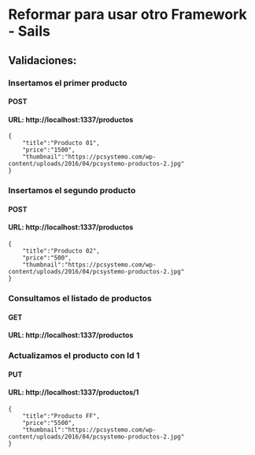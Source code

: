 # Reformar para usar otro Framework - Sails

## Validaciones:

### Insertamos el primer producto
#### POST
#### URL: http://localhost:1337/productos
~~~
{
    "title":"Producto 01",
    "price":"1500",
    "thumbnail":"https://pcsystemo.com/wp-content/uploads/2016/04/pcsystemo-productos-2.jpg"
}
~~~

### Insertamos el segundo producto
#### POST
#### URL: http://localhost:1337/productos
~~~
{
    "title":"Producto 02",
    "price":"500",
    "thumbnail":"https://pcsystemo.com/wp-content/uploads/2016/04/pcsystemo-productos-2.jpg"
}
~~~

### Consultamos el listado de productos
#### GET
#### URL: http://localhost:1337/productos

### Actualizamos el producto con Id 1
#### PUT
#### URL: http://localhost:1337/productos/1
~~~
{
    "title":"Producto FF",
    "price":"5500",
    "thumbnail":"https://pcsystemo.com/wp-content/uploads/2016/04/pcsystemo-productos-2.jpg"
}
~~~

